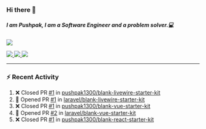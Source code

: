 ### Hi there 👋

##### I am Pushpak, I am a Software Engineer and a problem solver.💻

<a href='https://twitter.com/pushpak1300'><a href="https://pushpak1300.me/" target="_blank">
  <img src="https://img.shields.io/badge/website-%23E34F26.svg?&style=for-the-badge" />
</a> 
 
 <a href="https://twitter.com/pushpak1300" target="_blank">
  <img src="https://img.shields.io/badge/twitter-%231DA1F2.svg?&style=for-the-badge&logo=twitter&logoColor=white" />
</a> 

<a href="https://www.linkedin.com/in/pushpak-c-286b17b1/" target="_blank">
  <img src="https://img.shields.io/badge/linkedin-%230077B5.svg?&style=for-the-badge&logo=linkedin&logoColor=white" />
</a> 

<a href="https://dev.to/pushpak1300/" target="_blank">
  <img src="http://img.shields.io/badge/dev.to-gray?style=for-the-badge&logo=dev.to&?logoColor=white?logoWidth=100?label=" />
</a> 


</p>

---

### ⚡ Recent Activity

<!--START_SECTION:activity-->
1. ❌ Closed PR [#1](undefined) in [pushpak1300/blank-livewire-starter-kit](https://github.com/pushpak1300/blank-livewire-starter-kit)
2. 💪 Opened PR [#1](undefined) in [laravel/blank-livewire-starter-kit](https://github.com/laravel/blank-livewire-starter-kit)
3. ❌ Closed PR [#1](undefined) in [pushpak1300/blank-vue-starter-kit](https://github.com/pushpak1300/blank-vue-starter-kit)
4. 💪 Opened PR [#2](undefined) in [laravel/blank-vue-starter-kit](https://github.com/laravel/blank-vue-starter-kit)
5. ❌ Closed PR [#1](undefined) in [pushpak1300/blank-react-starter-kit](https://github.com/pushpak1300/blank-react-starter-kit)
<!--END_SECTION:activity-->
